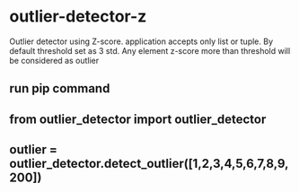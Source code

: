 # outlier-detector-z
Outlier detector using Z-score. application accepts only list or tuple. 
By default threshold set as 3 std. Any element z-score more than threshold will be considered as outlier

## run pip command 
## from outlier_detector import outlier_detector
## outlier = outlier_detector.detect_outlier([1,2,3,4,5,6,7,8,9,200]) 
